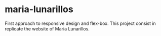 # maria-lunarillos

First approach to responsive design and flex-box. This project consist in replicate the website of Maria Lunarillos.